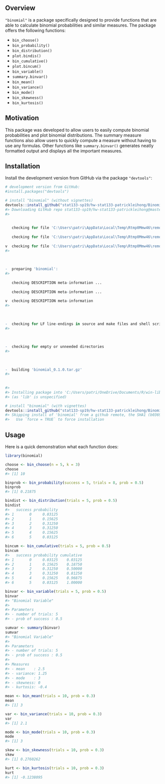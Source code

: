 
Overview
--------

`"binomial"` is a package specifically designed to provide functions that are able to calculate binomial probabilities and similar measures. The package offers the following functions:

-   `bin_choose()`
-   `bin_probability()`
-   `bin_distribution()`
-   `plot.bindis()`
-   `bin_cumulative()`
-   `plot.bincum()`
-   `bin_variable()`
-   `summary.binvar()`
-   `bin_mean()`
-   `bin_variance()`
-   `bin_mode()`
-   `bin_skewness()`
-   `bin_kurtosis()`

Motivation
----------

This package was developed to allow users to easily compute binomial probabilities and plot binomial distributions. The summary measure functions also allow users to quickly compute a measure without having to use any formulas. Other functions like `summary.binvar()` generates neatly formatted output and displays all the important measures.

Installation
------------

Install the development version from GitHub via the package `"devtools"`:

``` r
# development version from GitHub:
#install.packages("devtools") 

# install "binomial" (without vignettes)
devtools::install_github("stat133-sp19/hw-stat133-patrickleihong/Binomial/")
#> Downloading GitHub repo stat133-sp19/hw-stat133-patrickleihong@master
#>   
  
  
   checking for file 'C:\Users\patri\AppData\Local\Temp\Rtmp0Mmw46\remotes32a8d036025\stat133-sp19-hw-stat133-patrickleihong-b036917\Binomial/DESCRIPTION' ...
  
   checking for file 'C:\Users\patri\AppData\Local\Temp\Rtmp0Mmw46\remotes32a8d036025\stat133-sp19-hw-stat133-patrickleihong-b036917\Binomial/DESCRIPTION' ... 
  
v  checking for file 'C:\Users\patri\AppData\Local\Temp\Rtmp0Mmw46\remotes32a8d036025\stat133-sp19-hw-stat133-patrickleihong-b036917\Binomial/DESCRIPTION'
#> 
  
  
  
-  preparing 'binomial':
#> 
  
   checking DESCRIPTION meta-information ...
  
   checking DESCRIPTION meta-information ... 
  
v  checking DESCRIPTION meta-information
#> 
  
  
  
-  checking for LF line-endings in source and make files and shell scripts
#> 
  
  
  
-  checking for empty or unneeded directories
#> 
  
  
  
-  building 'binomial_0.1.0.tar.gz'
#> 
  
   
#> 
#> Installing package into 'C:/Users/patri/OneDrive/Documents/R/win-library/3.5'
#> (as 'lib' is unspecified)

# install "binomial" (with vignettes)
devtools::install_github("stat133-sp19/hw-stat133-patrickleihong/Binomial/", build_vignettes = TRUE)
#> Skipping install of 'binomial' from a github remote, the SHA1 (b0369177) has not changed since last install.
#>   Use `force = TRUE` to force installation
```

Usage
-----

Here is a quick demonstration what each function does:

``` r
library(binomial)

choose <- bin_choose(n = 5, k = 3)
choose
#> [1] 10

binprob <- bin_probability(success = 5, trials = 8, prob = 0.5)
binprob
#> [1] 0.21875

bindist <- bin_distribution(trials = 5, prob = 0.5)
bindist 
#>   success probability
#> 1       0     0.03125
#> 2       1     0.15625
#> 3       2     0.31250
#> 4       3     0.31250
#> 5       4     0.15625
#> 6       5     0.03125

bincum <- bin_cumulative(trials = 5, prob = 0.5)
bincum
#>   success probability cumulative
#> 1       0     0.03125    0.03125
#> 2       1     0.15625    0.18750
#> 3       2     0.31250    0.50000
#> 4       3     0.31250    0.81250
#> 5       4     0.15625    0.96875
#> 6       5     0.03125    1.00000

binvar <- bin_variable(trials = 5, prob = 0.5)
binvar
#> "Binomial Variable"
#> 
#> Parameters 
#> - number of trials: 5 
#> - prob of success : 0.5

sumvar <- summary(binvar)
sumvar
#> "Binomial Variable"
#> 
#> Parameters 
#> - number of trials: 5 
#> - prob of success : 0.5 
#> 
#> Measures 
#> - mean    : 2.5 
#> - variance: 1.25 
#> - mode    : 3 
#> - skewness: 0 
#> - kurtosis: -0.4

mean <- bin_mean(trials = 10, prob = 0.3)
mean
#> [1] 3

var <- bin_variance(trials = 10, prob = 0.3)
var
#> [1] 2.1

mode <- bin_mode(trials = 10, prob = 0.3)
mode
#> [1] 3

skew <- bin_skewness(trials = 10, prob = 0.3)
skew
#> [1] 0.2760262

kurt <- bin_kurtosis(trials = 10, prob = 0.3)
kurt
#> [1] -0.1238095
```
